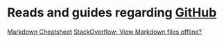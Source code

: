 # Reads and guides regarding [GitHub](https://github.com/)

[Markdown Cheatsheet](https://github.com/adam-p/markdown-here/wiki/Markdown-Cheatsheet)
[StackOverflow: View Markdown files offline?](http://stackoverflow.com/questions/9843609/view-markdown-files-offline)
